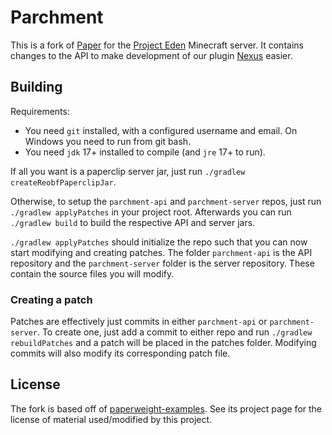 # Parchment

This is a fork of [Paper](https://github.com/PaperMC/Paper) for the [Project Eden](https://projecteden.gg/) Minecraft server.
It contains changes to the API to make development of our plugin [Nexus](https://github.com/Pugabyte/Nexus) easier.

## Building

Requirements:
- You need `git` installed, with a configured username and email. 
   On Windows you need to run from git bash.
- You need `jdk` 17+ installed to compile (and `jre` 17+ to run).

If all you want is a paperclip server jar, just run `./gradlew createReobfPaperclipJar`.

Otherwise, to setup the `parchment-api` and `parchment-server` repos, just run
`./gradlew applyPatches` in your project root. Afterwards you can run `./gradlew build`
to build the respective API and server jars.

`./gradlew applyPatches` should initialize the repo such that you can now start modifying and
creating patches. The folder `parchment-api` is the API repository and the `parchment-server`
folder is the server repository. These contain the source files you will modify.

### Creating a patch

Patches are effectively just commits in either `parchment-api` or `parchment-server`.
To create one, just add a commit to either repo and run `./gradlew rebuildPatches` and a
patch will be placed in the patches folder. Modifying commits will also modify its
corresponding patch file.

## License

The fork is based off of [paperweight-examples](https://github.com/PaperMC/paperweight-examples).
See its project page for the license of material used/modified by this project.
